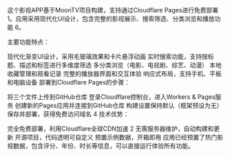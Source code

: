 这个影视APP基于MoonTV项目构建，支持通过Cloudflare Pages进行免费部署
1。应用采用现代化UI设计，包含完整的影视展示、搜索筛选、分类浏览和播放功能
6。

‌主要功能特点：‌

现代化渐变UI设计，采用毛玻璃效果和卡片悬浮动画
实时搜索功能，支持按标题、描述和标签进行多维度筛选
多分类浏览（电影、电视剧、综艺、动漫）
本地收藏管理和观看记录
完整的播放器界面和交互体验
响应式布局，支持手机、平板和电脑设备
‌部署到Cloudflare Pages的步骤：‌

将三个文件上传到GitHub仓库
登录Cloudflare控制台，进入Workers & Pages服务
创建新的Pages应用并连接到GitHub仓库
构建设置保持默认（框架预设为无）
保存并部署，获得免费访问域名
4
‌技术优势：‌

完全免费部署，利用Cloudflare全球CDN加速
2
无需服务器维护，自动构建和更新
开源项目，代码透明可自定义
预置示例数据，开箱即用
应用已经预置了热门影视数据，包含评分、年份、时长等信息，可以直接运行体验所有功能。
